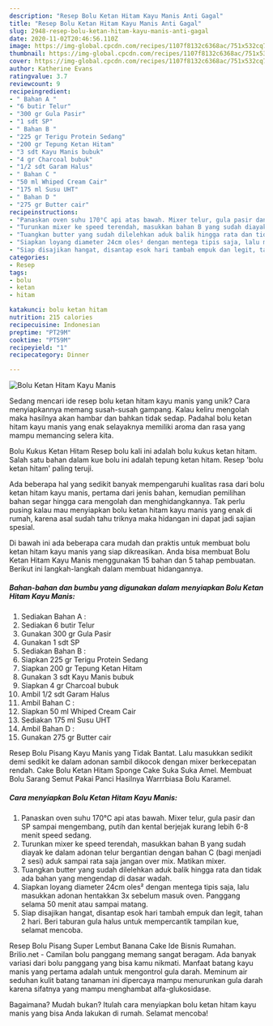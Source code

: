 ```yaml
---
description: "Resep Bolu Ketan Hitam Kayu Manis Anti Gagal"
title: "Resep Bolu Ketan Hitam Kayu Manis Anti Gagal"
slug: 2948-resep-bolu-ketan-hitam-kayu-manis-anti-gagal
date: 2020-11-02T20:46:56.110Z
image: https://img-global.cpcdn.com/recipes/1107f8132c6368ac/751x532cq70/bolu-ketan-hitam-kayu-manis-foto-resep-utama.jpg
thumbnail: https://img-global.cpcdn.com/recipes/1107f8132c6368ac/751x532cq70/bolu-ketan-hitam-kayu-manis-foto-resep-utama.jpg
cover: https://img-global.cpcdn.com/recipes/1107f8132c6368ac/751x532cq70/bolu-ketan-hitam-kayu-manis-foto-resep-utama.jpg
author: Katherine Evans
ratingvalue: 3.7
reviewcount: 9
recipeingredient:
- " Bahan A "
- "6 butir Telur"
- "300 gr Gula Pasir"
- "1 sdt SP"
- " Bahan B "
- "225 gr Terigu Protein Sedang"
- "200 gr Tepung Ketan Hitam"
- "3 sdt Kayu Manis bubuk"
- "4 gr Charcoal bubuk"
- "1/2 sdt Garam Halus"
- " Bahan C "
- "50 ml Whiped Cream Cair"
- "175 ml Susu UHT"
- " Bahan D "
- "275 gr Butter cair"
recipeinstructions:
- "Panaskan oven suhu 170°C api atas bawah. Mixer telur, gula pasir dan SP sampai mengembang, putih dan kental berjejak kurang lebih 6-8 menit speed sedang."
- "Turunkan mixer ke speed terendah, masukkan bahan B yang sudah diayak ke dalam adonan telur bergantian dengan bahan C (bagi menjadi 2 sesi) aduk sampai rata saja jangan over mix. Matikan mixer."
- "Tuangkan butter yang sudah dilelehkan aduk balik hingga rata dan tidak ada bahan yang mengendap di dasar wadah."
- "Siapkan loyang diameter 24cm oles² dengan mentega tipis saja, lalu masukkan adonan hentakkan 3x sebelum masuk oven. Panggang selama 50 menit atau sampai matang."
- "Siap disajikan hangat, disantap esok hari tambah empuk dan legit, tahan 2 hari. Beri taburan gula halus untuk mempercantik tampilan kue, selamat mencoba."
categories:
- Resep
tags:
- bolu
- ketan
- hitam

katakunci: bolu ketan hitam 
nutrition: 215 calories
recipecuisine: Indonesian
preptime: "PT29M"
cooktime: "PT59M"
recipeyield: "1"
recipecategory: Dinner

---
```



![Bolu Ketan Hitam Kayu Manis](https://img-global.cpcdn.com/recipes/1107f8132c6368ac/751x532cq70/bolu-ketan-hitam-kayu-manis-foto-resep-utama.jpg)

Sedang mencari ide resep bolu ketan hitam kayu manis yang unik? Cara menyiapkannya memang susah-susah gampang. Kalau keliru mengolah maka hasilnya akan hambar dan bahkan tidak sedap. Padahal bolu ketan hitam kayu manis yang enak selayaknya memiliki aroma dan rasa yang mampu memancing selera kita.

Bolu Kukus Ketan Hitam Resep bolu kali ini adalah bolu kukus ketan hitam. Salah satu bahan dalam kue bolu ini adalah tepung ketan hitam. Resep &#39;bolu ketan hitam&#39; paling teruji.

Ada beberapa hal yang sedikit banyak mempengaruhi kualitas rasa dari bolu ketan hitam kayu manis, pertama dari jenis bahan, kemudian pemilihan bahan segar hingga cara mengolah dan menghidangkannya. Tak perlu pusing kalau mau menyiapkan bolu ketan hitam kayu manis yang enak di rumah, karena asal sudah tahu triknya maka hidangan ini dapat jadi sajian spesial.


Di bawah ini ada beberapa cara mudah dan praktis untuk membuat bolu ketan hitam kayu manis yang siap dikreasikan. Anda bisa membuat Bolu Ketan Hitam Kayu Manis menggunakan 15 bahan dan 5 tahap pembuatan. Berikut ini langkah-langkah dalam membuat hidangannya.

<!--inarticleads1-->

##### Bahan-bahan dan bumbu yang digunakan dalam menyiapkan Bolu Ketan Hitam Kayu Manis:

1. Sediakan  Bahan A :
1. Sediakan 6 butir Telur
1. Gunakan 300 gr Gula Pasir
1. Gunakan 1 sdt SP
1. Sediakan  Bahan B :
1. Siapkan 225 gr Terigu Protein Sedang
1. Siapkan 200 gr Tepung Ketan Hitam
1. Gunakan 3 sdt Kayu Manis bubuk
1. Siapkan 4 gr Charcoal bubuk
1. Ambil 1/2 sdt Garam Halus
1. Ambil  Bahan C :
1. Siapkan 50 ml Whiped Cream Cair
1. Sediakan 175 ml Susu UHT
1. Ambil  Bahan D :
1. Gunakan 275 gr Butter cair


Resep Bolu Pisang Kayu Manis yang Tidak Bantat. Lalu masukkan sedikit demi sedikit ke dalam adonan sambil dikocok dengan mixer berkecepatan rendah. Cake Bolu Ketan Hitam Sponge Cake Suka Suka Amel. Membuat Bolu Sarang Semut Pakai Panci Hasilnya Warrrbiasa Bolu Karamel. 

<!--inarticleads2-->

##### Cara menyiapkan Bolu Ketan Hitam Kayu Manis:

1. Panaskan oven suhu 170°C api atas bawah. Mixer telur, gula pasir dan SP sampai mengembang, putih dan kental berjejak kurang lebih 6-8 menit speed sedang.
1. Turunkan mixer ke speed terendah, masukkan bahan B yang sudah diayak ke dalam adonan telur bergantian dengan bahan C (bagi menjadi 2 sesi) aduk sampai rata saja jangan over mix. Matikan mixer.
1. Tuangkan butter yang sudah dilelehkan aduk balik hingga rata dan tidak ada bahan yang mengendap di dasar wadah.
1. Siapkan loyang diameter 24cm oles² dengan mentega tipis saja, lalu masukkan adonan hentakkan 3x sebelum masuk oven. Panggang selama 50 menit atau sampai matang.
1. Siap disajikan hangat, disantap esok hari tambah empuk dan legit, tahan 2 hari. Beri taburan gula halus untuk mempercantik tampilan kue, selamat mencoba.


Resep Bolu Pisang Super Lembut Banana Cake Ide Bisnis Rumahan. Brilio.net - Camilan bolu panggang memang sangat beragam. Ada banyak variasi dari bolu panggang yang bisa kamu nikmati. Manfaat batang kayu manis yang pertama adalah untuk mengontrol gula darah. Meminum air seduhan kulit batang tanaman ini dipercaya mampu menurunkan gula darah karena sifatnya yang mampu menghambat alfa-glukosidase. 

Bagaimana? Mudah bukan? Itulah cara menyiapkan bolu ketan hitam kayu manis yang bisa Anda lakukan di rumah. Selamat mencoba!
